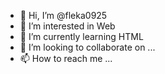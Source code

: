 - 👋 Hi, I’m @fleka0925
- 👀 I’m interested in Web
- 🌱 I’m currently learning HTML
- 💞️ I’m looking to collaborate on ...
- 📫 How to reach me ...

<!---
fleka0925/fleka0925 is a ✨ special ✨ repository because its `README.md` (this file) appears on your GitHub profile.
You can click the Preview link to take a look at your changes.
--->
